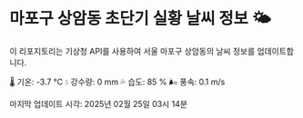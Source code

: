 
# 마포구 상암동 초단기 실황 날씨 정보 🌤️

이 리포지토리는 기상청 API를 사용하여 서울 마포구 상암동의 날씨 정보를 업데이트합니다. 

🌡️ 기온: -3.7 ℃
💧 강수량: 0 mm
💦 습도: 85 %
🌬️ 풍속: 0.1 m/s

마지막 업데이트 시각: 2025년 02월 25일 03시 14분    
